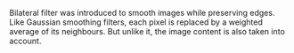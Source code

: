 Bilateral filter was introduced to smooth images while preserving edges.
Like Gaussian smoothing filters, each pixel is replaced by a weighted average
of its neighbours. But unlike it, the image content is also taken into account.
